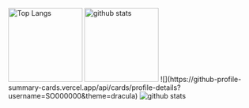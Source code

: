 <p align="left"> 
  <img alt="Top Langs" height="150px" src="https://github-readme-stats.vercel.app/api/top-langs/?username=SO000000&layout=compact&show_icons=true&theme=onedark" />
  <img alt="github stats" height="150px" src="https://github-readme-stats.vercel.app/api?username=SO000000&theme=onedark&show_icons=ture" />
  ![](https://github-profile-summary-cards.vercel.app/api/cards/profile-details?username=SO000000&theme=dracula)
 <img alt="github stats" src="https://github-profile-summary-cards.vercel.app/api/cards/profile-details?username=SO000000&theme=dracula" />
</p>

